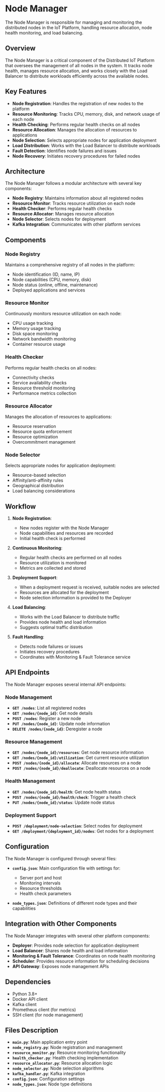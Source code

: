 # Node Manager

The Node Manager is responsible for managing and monitoring the distributed nodes in the IoT Platform, handling resource allocation, node health monitoring, and load balancing.

## Overview

The Node Manager is a critical component of the Distributed IoT Platform that oversees the management of all nodes in the system. It tracks node health, manages resource allocation, and works closely with the Load Balancer to distribute workloads efficiently across the available nodes.

## Key Features

- **Node Registration**: Handles the registration of new nodes to the platform
- **Resource Monitoring**: Tracks CPU, memory, disk, and network usage of each node
- **Health Checking**: Performs regular health checks on all nodes
- **Resource Allocation**: Manages the allocation of resources to applications
- **Node Selection**: Selects appropriate nodes for application deployment
- **Load Distribution**: Works with the Load Balancer to distribute workloads
- **Fault Detection**: Identifies node failures and issues
- **Node Recovery**: Initiates recovery procedures for failed nodes

## Architecture

The Node Manager follows a modular architecture with several key components:

- **Node Registry**: Maintains information about all registered nodes
- **Resource Monitor**: Tracks resource utilization on each node
- **Health Checker**: Performs regular health checks
- **Resource Allocator**: Manages resource allocation
- **Node Selector**: Selects nodes for deployment
- **Kafka Integration**: Communicates with other platform services

## Components

### Node Registry

Maintains a comprehensive registry of all nodes in the platform:
- Node identification (ID, name, IP)
- Node capabilities (CPU, memory, disk)
- Node status (online, offline, maintenance)
- Deployed applications and services

### Resource Monitor

Continuously monitors resource utilization on each node:
- CPU usage tracking
- Memory usage tracking
- Disk space monitoring
- Network bandwidth monitoring
- Container resource usage

### Health Checker

Performs regular health checks on all nodes:
- Connectivity checks
- Service availability checks
- Resource threshold monitoring
- Performance metrics collection

### Resource Allocator

Manages the allocation of resources to applications:
- Resource reservation
- Resource quota enforcement
- Resource optimization
- Overcommitment management

### Node Selector

Selects appropriate nodes for application deployment:
- Resource-based selection
- Affinity/anti-affinity rules
- Geographical distribution
- Load balancing considerations

## Workflow

1. **Node Registration**:
   - New nodes register with the Node Manager
   - Node capabilities and resources are recorded
   - Initial health check is performed

2. **Continuous Monitoring**:
   - Regular health checks are performed on all nodes
   - Resource utilization is monitored
   - Metrics are collected and stored

3. **Deployment Support**:
   - When a deployment request is received, suitable nodes are selected
   - Resources are allocated for the deployment
   - Node selection information is provided to the Deployer

4. **Load Balancing**:
   - Works with the Load Balancer to distribute traffic
   - Provides node health and load information
   - Suggests optimal traffic distribution

5. **Fault Handling**:
   - Detects node failures or issues
   - Initiates recovery procedures
   - Coordinates with Monitoring & Fault Tolerance service

## API Endpoints

The Node Manager exposes several internal API endpoints:

### Node Management

- **`GET /nodes`**: List all registered nodes
- **`GET /nodes/{node_id}`**: Get node details
- **`POST /nodes`**: Register a new node
- **`PUT /nodes/{node_id}`**: Update node information
- **`DELETE /nodes/{node_id}`**: Deregister a node

### Resource Management

- **`GET /nodes/{node_id}/resources`**: Get node resource information
- **`GET /nodes/{node_id}/utilization`**: Get current resource utilization
- **`POST /nodes/{node_id}/allocate`**: Allocate resources on a node
- **`POST /nodes/{node_id}/deallocate`**: Deallocate resources on a node

### Health Management

- **`GET /nodes/{node_id}/health`**: Get node health status
- **`POST /nodes/{node_id}/health/check`**: Trigger a health check
- **`PUT /nodes/{node_id}/status`**: Update node status

### Deployment Support

- **`POST /deployment/node-selection`**: Select nodes for deployment
- **`GET /deployment/{deployment_id}/nodes`**: Get nodes for a deployment

## Configuration

The Node Manager is configured through several files:

- **`config.json`**: Main configuration file with settings for:
  - Server port and host
  - Monitoring intervals
  - Resource thresholds
  - Health check parameters

- **`node_types.json`**: Definitions of different node types and their capabilities

## Integration with Other Components

The Node Manager integrates with several other platform components:

- **Deployer**: Provides node selection for application deployment
- **Load Balancer**: Shares node health and load information
- **Monitoring & Fault Tolerance**: Coordinates on node health monitoring
- **Scheduler**: Provides resource information for scheduling decisions
- **API Gateway**: Exposes node management APIs

## Dependencies

- Python 3.8+
- Docker API client
- Kafka client
- Prometheus client (for metrics)
- SSH client (for node management)

## Files Description

- **`main.py`**: Main application entry point
- **`node_registry.py`**: Node registration and management
- **`resource_monitor.py`**: Resource monitoring functionality
- **`health_checker.py`**: Health checking implementation
- **`resource_allocator.py`**: Resource allocation logic
- **`node_selector.py`**: Node selection algorithms
- **`kafka_handler.py`**: Kafka integration
- **`config.json`**: Configuration settings
- **`node_types.json`**: Node type definitions
